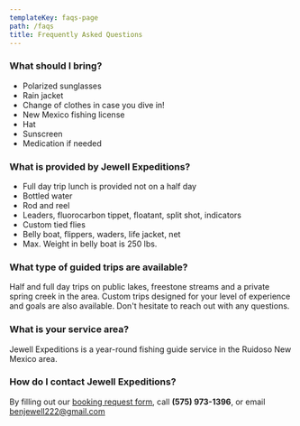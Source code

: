 ```yaml
---
templateKey: faqs-page
path: /faqs
title: Frequently Asked Questions
---
```

### What should I bring?

* Polarized sunglasses
* Rain jacket
* Change of clothes in case you dive in!
* New Mexico fishing license
* Hat
* Sunscreen
* Medication if needed

### W﻿hat is provided by Jewell Expeditions?

* Full day trip lunch is provided not on a half day
* Bottled water
* Rod and reel
* Leaders, fluorocarbon tippet, floatant, split shot, indicators
* Custom tied flies
* Belly boat, flippers, waders, life jacket, net
* Max. Weight in belly boat is 250 lbs.

### W﻿hat type of guided trips are available?

Half and full day trips on public lakes, freestone streams and a private spring creek in the area.  Custom trips designed for your level of experience and goals are also available.  Don't hesitate to reach out with any questions.



### W﻿hat is your service area?

Jewell Expeditions is a year-round fishing guide service in the Ruidoso New Mexico area.



### H﻿ow do I contact Jewell Expeditions?

By filling out our [booking request form](/contact), call **(575) 973-1396**, or email [benjewell222@gmail.com](mailto:benjewell222@gmail.com)